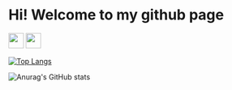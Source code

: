 
# Hi! Welcome to my github page

<a href='https://t.me/kkfes'><img src="https://upload.wikimedia.org/wikipedia/commons/thumb/8/83/Telegram_2019_Logo.svg/640px-Telegram_2019_Logo.svg.png" width=30px></a>
<a href='https://qiwi.com/n/KKFES'><img src="https://w1.pngwing.com/pngs/185/292/png-transparent-bank-qiwi-money-payment-bitcoin-contact-webmoney-orange-thumbnail.png" width=30px></a>


[![Top Langs](https://github-readme-stats.vercel.app/api/top-langs/?username=kkfes)](https://github.com/anuraghazra/github-readme-stats)

![Anurag's GitHub stats](https://github-readme-stats.vercel.app/api?username=kkfes&show_icons=true&theme=radical)
